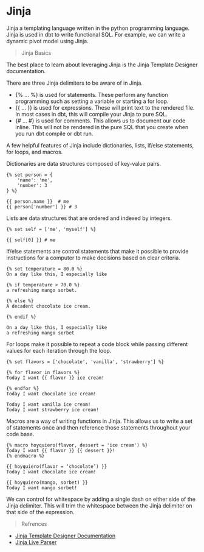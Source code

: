 # Jinja 

Jinja a templating language written in the python programming language. Jinja is used in dbt to write functional SQL. For example, we can write a dynamic pivot model using Jinja.

>Jinja Basics

The best place to learn about leveraging Jinja is the Jinja Template Designer documentation.

There are three Jinja delimiters to be aware of in Jinja.

- {% … %} is used for statements. These perform any function programming such as setting a variable or starting a for loop.
- {{ … }} is used for expressions. These will print text to the rendered file. In most cases in dbt, this will compile your Jinja to pure SQL.
- {# … #} is used for comments. This allows us to document our code inline. This will not be rendered in the pure SQL that you create when you run dbt compile or dbt run.

A few helpful features of Jinja include dictionaries, lists, if/else statements, for loops, and macros.

Dictionaries are data structures composed of key-value pairs. 
```jinja
{% set person = {
    'name': 'me',
    'number': 3
} %}

{{ person.name }}  # me
{{ person['number'] }} # 3
```
Lists are data structures that are ordered and indexed by integers. 
```jinja
{% set self = ['me', 'myself'] %}

{{ self[0] }} # me
```
If/else statements are control statements that make it possible to provide instructions for a computer to make decisions based on clear criteria. 
```jinja
{% set temperature = 80.0 %}
On a day like this, I especially like

{% if temperature > 70.0 %}
a refreshing mango sorbet.

{% else %}
A decadent chocolate ice cream.

{% endif %}

On a day like this, I especially like
a refreshing mango sorbet
```
For loops make it possible to repeat a code block while passing different values for each iteration through the loop.
```jinja
{% set flavors = ['chocolate', 'vanilla', 'strawberry'] %}

{% for flavor in flavors %}
Today I want {{ flavor }} ice cream!

{% endfor %}
Today I want chocolate ice cream!

Today I want vanilla ice cream!
Today I want strawberry ice cream!
```
Macros are a way of writing functions in Jinja. This allows us to write a set of statements once and then reference those statements throughout your code base.
```jinja
{% macro hoyquiero(flavor, dessert = 'ice cream') %}
Today I want {{ flavor }} {{ dessert }}!
{% endmacro %}

{{ hoyquiero(flavor = ‘chocolate’) }}
Today I want chocolate ice cream!

{{ hoyquiero(mango, sorbet) }}
Today I want mango sorbet!
```
We can control for whitespace by adding a single dash on either side of the Jinja delimiter. This will trim the whitespace between the Jinja delimiter on that side of the expression.

> Refrences

- [Jinja Template Designer Documentation](https://jinja.palletsprojects.com/en/3.1.x/templates/)
- [Jinja Live Parser](http://jinja.quantprogramming.com/)



